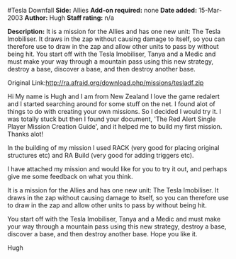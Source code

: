 #Tesla Downfall
**Side:** Allies
**Add-on required:** none
**Date added:** 15-Mar-2003
**Author:** Hugh
**Staff rating:** n/a

**Description:** It is a mission for the Allies and has one new unit: The Tesla Imobiliser. It draws in the zap without causing damage to itself, so you can therefore use to draw in the zap and allow other units to pass by without being hit. You start off with the Tesla Imobiliser, Tanya and a Medic and must make your way through a mountain pass using this new strategy, destroy a base, discover a base, and then destroy another base.

Original Link:http://ra.afraid.org/download.php/missions/tesladf.zip

Hi
My name is Hugh and I am from New Zealand
I love the game redalert and I started searching around for 
some stuff on the net. I found alot of things to do with creating your 
own missions. So I decided I would try it. I was totally stuck but
then I found your document, 'The Red Alert Single Player Mission 
Creation Guide', and it helped me to build my first mission.
Thanks alot!

In the building of my mission I used RACK (very good for placing
original structures etc) and RA Build (very good for adding 
triggers etc).

I have attached my mission and would like for you to try it out,
and perhaps give me some feedback on what you think.

It is a mission for the Allies and has one new unit: The Tesla 
Imobiliser. It draws in the zap without causing damage to itself,
so you can therefore use to draw in the zap and allow other units 
to pass by without being hit.

You start off with the Tesla Imobiliser, Tanya and a Medic and must 
make your way through a mountain pass using this new strategy, destroy 
a base, discover a base, and then destroy another base.
Hope you like it.

Hugh 